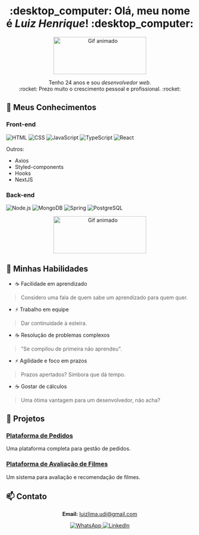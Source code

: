 <h1 align='center'>
  :desktop_computer: Olá, meu nome é <i>Luiz Henrique</i>! :desktop_computer:
</h1>

<p align='center'>
  <img src="https://64.media.tumblr.com/25fc921ee98d5ff08df6ca44f309a526/tumblr_n0101u2zWe1s5x8pdo1_500.gifv" width="250" height="100" alt="Gif animado"/>
</p>

<p align='center'>
  Tenho 24 anos e sou <i>desenvolvedor web</i>. <br>
  :rocket: Prezo muito o crescimento pessoal e profissional. :rocket: 
</p>

## 📃 Meus Conhecimentos

### Front-end
<img src="https://img.shields.io/badge/HTML-239120?style=for-the-badge&logo=html5&logoColor=white" alt="HTML"/>
<img src="https://img.shields.io/badge/CSS-239120?&style=for-the-badge&logo=css3&logoColor=white" alt="CSS"/>
<img src="https://img.shields.io/badge/JavaScript-F7DF1E?style=for-the-badge&logo=javascript&logoColor=black" alt="JavaScript"/>
<img src="https://img.shields.io/badge/TypeScript-007ACC?style=for-the-badge&logo=typescript&logoColor=white" alt="TypeScript"/>
<img src="https://img.shields.io/badge/React-20232A?style=for-the-badge&logo=react&logoColor=61DAFB" alt="React"/> <br>

Outros:
- Axios
- Styled-components
- Hooks
- NextJS

### Back-end
<img src="https://img.shields.io/badge/Node.js-43853D?style=for-the-badge&logo=node.js&logoColor=white" alt="Node.js"/> 
<img src="https://img.shields.io/badge/MongoDB-4EA94B?style=for-the-badge&logo=mongodb&logoColor=white" alt="MongoDB"/> 
<img src="https://img.shields.io/badge/Spring-6DB33F?style=for-the-badge&logo=spring&logoColor=white" alt="Spring"/> 
<img src="https://img.shields.io/badge/PostgreSQL-316192?style=for-the-badge&logo=postgresql&logoColor=white" alt="PostgreSQL"/> <br>

<p align='center'>
  <img src="https://i1.kym-cdn.com/photos/images/original/000/538/716/7f5.gif" width="250" height="100" alt="Gif animado"/>
</p>

## 📃 Minhas Habilidades

- :coffee: Facilidade em aprendizado
> Considero uma fala de quem sabe um aprendizado para quem quer.

- :zap: Trabalho em equipe
> Dar continuidade à esteira.

- :coffee: Resolução de problemas complexos
> "Se compilou de primeira não aprendeu".

- :zap: Agilidade e foco em prazos
> Prazos apertados? Simbora que dá tempo.

- :coffee: Gostar de cálculos
> Uma ótima vantagem para um desenvolvedor, não acha?

## 🚀 Projetos

### [Plataforma de Pedidos](https://luizlima-code-sds2.netlify.app/)
Uma plataforma completa para gestão de pedidos.

### [Plataforma de Avaliação de Filmes](https://luizcode-dsmovie.netlify.app/)
Um sistema para avaliação e recomendação de filmes.

## 📫 Contato

<p align='center'>
  <strong>Email:</strong> <a href='mailto:luizlima.udi@gmail.com'>luizlima.udi@gmail.com</a>
</p>

<p align='center'>
   <a href="https://wa.me/5534998776020" target="_blank">
    <img src="https://img.shields.io/badge/WhatsApp-25D366?style=for-the-badge&logo=whatsapp&logoColor=white" alt="WhatsApp"/>
   </a>
   <a href="https://www.linkedin.com/in/luizlima-code/" target="_blank">
    <img src="https://img.shields.io/badge/LinkedIn-0077B5?style=for-the-badge&logo=linkedin&logoColor=white" alt="LinkedIn"/>
  </a>
</p>
